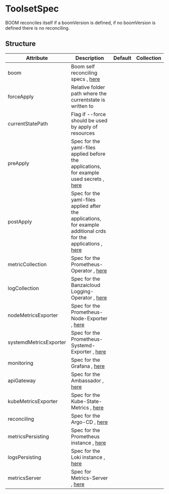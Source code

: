 # ToolsetSpec 
 

 BOOM reconciles itself if a boomVersion is defined, if no boomVersion is defined there is no reconciling.


## Structure 
 

| Attribute              | Description                                                                                                                 | Default | Collection  |
| ---------------------- | --------------------------------------------------------------------------------------------------------------------------- | ------- | ----------  |
| boom                   | Boom self reconciling specs , [here](Boom.md)                                                                               |         |             |
| forceApply             | Relative folder path where the currentstate is written to                                                                   |         |             |
| currentStatePath       | Flag if --force should be used by apply of resources                                                                        |         |             |
| preApply               | Spec for the yaml-files applied before the applications, for example used secrets , [here](Apply.md)                        |         |             |
| postApply              | Spec for the yaml-files applied after the applications, for example additional crds for the applications , [here](Apply.md) |         |             |
| metricCollection       | Spec for the Prometheus-Operator , [here](MetricCollection.md)                                                              |         |             |
| logCollection          | Spec for the Banzaicloud Logging-Operator , [here](LogCollection.md)                                                        |         |             |
| nodeMetricsExporter    | Spec for the Prometheus-Node-Exporter , [here](NodeMetricsExporter.md)                                                      |         |             |
| systemdMetricsExporter | Spec for the Prometheus-Systemd-Exporter , [here](SystemdMetricsExporter.md)                                                |         |             |
| monitoring             | Spec for the Grafana , [here](monitoring/Monitoring.md)                                                                     |         |             |
| apiGateway             | Spec for the Ambassador , [here](APIGateway.md)                                                                             |         |             |
| kubeMetricsExporter    | Spec for the Kube-State-Metrics , [here](KubeMetricsExporter.md)                                                            |         |             |
| reconciling            | Spec for the Argo-CD , [here](reconciling/Reconciling.md)                                                                   |         |             |
| metricsPersisting      | Spec for the Prometheus instance , [here](MetricsPersisting.md)                                                             |         |             |
| logsPersisting         | Spec for the Loki instance , [here](LogsPersisting.md)                                                                      |         |             |
| metricsServer          | Spec for Metrics-Server , [here](MetricsServer.md)                                                                          |         |             |